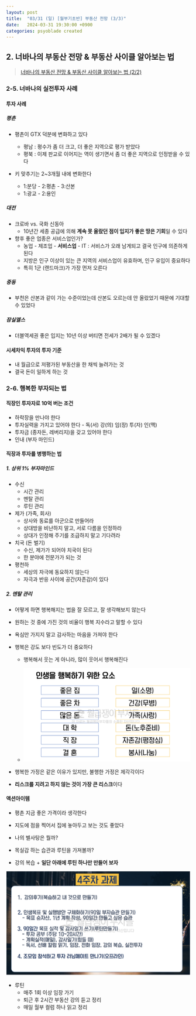 ```yaml
---
layout: post
title:  "03/31 (일) [월부기초반] 부동산 전망 (3/3)"
date:   2024-03-31 19:30:00 +0900
categories: psyoblade created
---
```


## 2. 너바나의 부동산 전망 & 부동산 사이클 알아보는 법

> [너바나의 부동산 전망 & 부동산 사이클 알아보는 법 (2/2)](https://psyoblade.github.io/psyoblade/created/2024/03/30/weolbu-day15.html)

### 2-5. 너바나의 실전투자 사례

#### 투자 사례

##### 평촌

* 평촌이 GTX 덕분에 변화하고 있다
  * 평남 : 평수가 좀 더 크고, 더 좋은 지역으로 평가 받았다
  * 평북 : 이제 판교로 이어지는 역이 생기면서 좀 더 좋은 지역으로 인정받을 수 있다

* 키 맞추기는 2~3개월 내에 변화한다
  * 1:분당 - 2:평촌 - 3:산본
  * 1:광교 - 2:용인

##### 대전

* 크로바 vs. 국화 신동아
  * 10년간 세종 공급에 의해 **계속 못 올랐던 점이 입지가 좋은 땅은 기회**일 수 있다
* 향후 좋은 업종은 서비스업인가?
  * 농업 - 제조업 - **서비스업** - IT : 서비스가 오래 남게되고 결국 인구에 의존하게 된다
  * 지방은 인구 이상이 있는 큰 지역의 서비스업이 유효하며, 인구 유입이 중요하다
  * 특히 1군 (랜드마크)가 가장 먼저 오른다

##### 중동

* 부천은 산본과 같이 가는 수준이었는데 산본도 오르는데 안 올랐었기 때문에 기대할 수 있었다

##### 잠실엘스

* 더블역세권 좋은 입지는 10년 이상 버티면 전세가 2배가 될 수 있겠다

#### 시세차익 투자의 투자 기준

* 내 월급으로 저평가된 부동산을 한 채씩 늘려가는 것
* 결국 돈이 일하게 하는 것

### 2-6. 행복한 부자되는 법

#### 직장인 투자자로 10억 버는 조건

* 하락장을 만나야 한다
* 투자실력을 가지고 있어야 한다 - 독(서) 강(의) 임(장) 투(자) 인(맥)
* 투자금 (종자돈, 레버리지)을 갖고 있어야 한다
* 인내 (부자 마인드)

#### 직장과 투자를 병행하는 법

##### 1. 상위 1% 부자마인드

* 수신
  * 시간 관리
  * 멘탈 관리
  * 루틴 관리
* 제가 (가족, 회사)
  * 상사와 동료를 아군으로 만들어라
  * 상대방을 비난하지 말고, 서로 다름을 인정하라
  * 상대가 인정해 주기를 조급하지 말고 기다려라
* 치국 (돈 벌기)
  * 수신, 제가가 되어야 치국이 된다
  * 한 분야에 전문가가 되는 것
* 평천하
  * 세상의 자극에 동요하지 않는다
  * 자극과 반응 사이에 공간(자존감)이 있다

##### 2. 멘탈 관리

* 어떻게 하면 행복해지는 법을 잘 모르고, 잘 생각해보지 않는다

* 원하는 것 중에 가진 것의 비율이 행복 지수라고 말할 수 있다

* 욕심만 가지지 말고 감사하는 마음을 가져야 한다

* 행복은 강도 보다 빈도가 더 중요하다

  * 행복해서 웃는 게 아니라, 많이 웃어서 행복해진다

  * ![image-20240402215016556](/private/images/2024-03-31-weolbu-day16/image-20240402215016556.png)

* 행복한 가정은 같은 이유가 있지만, 불행한 가정은 제각각이다

* **리스크를 지려고 하지 않는 것이 가장 큰 리스크**이다



#### 액션아이템

* 평촌 지금 좋은 가격이라 생각한다
* 지도에 점을 찍어서 집에 놓아두고 보는 것도 좋았다
* 나의 별사탕은 뭘까?
* 목실감 하는 습관과 루틴을 가져볼까?

* 강의 복습 + **일단 아래에 루틴 하나만 만들어 보자**

![image-20240402215833576](/private/images/2024-03-31-weolbu-day16/image-20240402215833576.png)

* 루틴
  * 매주 1회 이상 임장 가기
  * 퇴근 후 2시간 부동산 강의 듣고 정리
  * 매일 월부 컬럼 하나 읽고 정리
